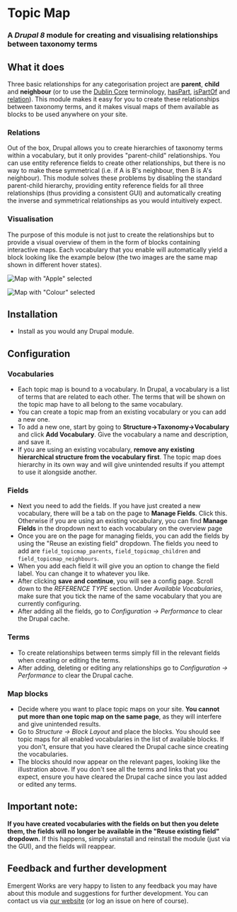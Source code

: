 # Topic Map
### A *Drupal 8* module for creating and visualising relationships between taxonomy terms
## What it does
Three basic relationships for any categorisation project are **parent**, **child** and **neighbour** (or to use the [Dublin Core](https://en.wikipedia.org/wiki/Dublin_Core) terminology, [hasPart](http://dublincore.org/documents/2008/01/14/dcmi-terms/#terms-hasPart), [isPartOf](http://dublincore.org/documents/2008/01/14/dcmi-terms/#terms-isPartOf) and [relation](http://dublincore.org/documents/2008/01/14/dcmi-terms/#terms-relation)).
This module makes it easy for you to create these relationships between taxonomy terms, and it makes visual maps of them available as blocks to be used anywhere on your site.
### Relations
Out of the box, Drupal allows you to create hierarchies of taxonomy terms within a vocabulary, but it only provides "parent-child" relationships. You can use entity reference fields to create other relationships, but there is no way to make these symmetrical (i.e. if A is B's neighbour, then B is A's neighbour). 
This module solves these problems by disabling the standard parent-child hierarchy, providing entity reference fields for all three relationships (thus providing a consistent GUI) and automatically creating the inverse and symmetrical relationships as you would intuitively expect.
### Visualisation
The purpose of this module is not just to create the relationships but to provide a visual overview of them in the form of blocks containing interactive maps. Each vocabulary that you enable will automatically yield a block looking like the example below (the two images are the same map shown in different hover states).

![Map with "Apple" selected](https://github.com/hoegrammer/topic_map/blob/master/docs/apple.png)

![Map with "Colour" selected](https://github.com/hoegrammer/topic_map/blob/master/docs/colour.png)

## Installation
* Install as you would any Drupal module.

## Configuration
### Vocabularies
* Each topic map is bound to a vocabulary. In Drupal, a vocabulary is a list of terms that are related to each other. The terms that will be shown on the topic map have to all belong to the same vocabulary.
* You can create a topic map from an existing vocabulary or you can add a new one. 
* To add a new one, start by going to **Structure->Taxonomy->Vocabulary** and click **Add Vocabulary**. Give the vocabulary a name and description, and save it.
* If you are using an existing vocabulary, **remove any existing hierarchical structure from the vocabulary first**. The topic map does hierarchy in its own way and will give unintended results if you attempt to use it alongside another.
### Fields
* Next you need to add the fields. If you have just created a new vocabulary, there will be a tab on the page to **Manage Fields**. Click this. Otherwise if you are using an existing vocabulary, you can find **Manage Fields** in the dropdown next to each vocabulary on the overview page
* Once you are on the page for managing fields, you can add the fields by using the "Reuse an existing field" dropdown. The fields you need to add are `field_topicmap_parents`, `field_topicmap_children` and `field_topicmap_neighbours`.
* When you add each field it will give you an option to change the field label. You can change it to whatever you like.
* After clicking **save and continue**, you will see a config page. Scroll down to the *REFERENCE TYPE* section. Under *Available Vocabularies*, make sure that you tick the name of the same vocabulary that you are currently configuring.
* After adding all the fields, go to _Configuration -> Performance_ to clear the Drupal cache. 

### Terms
* To create relationships between terms simply fill in the relevant fields when creating or editing the terms.
* After adding, deleting or editing any relationships go to _Configuration -> Performance_ to clear the Drupal cache. 

### Map blocks
* Decide where you want to place topic maps on your site. **You cannot put more than one topic map on the same page**, as they will interfere and give unintended results.
* Go to  _Structure -> Block Layout_ and place the blocks. You should see topic maps for all enabled vocabularies in the list of available blocks. If you don't, ensure that you have cleared the Drupal cache since creating the vocabularies.
* The blocks should now appear on the relevant pages, looking like the illustration above. If you don't see all the terms and links that you expect, ensure you have cleared the Drupal cache since you last added or edited any terms.

## Important note:
**If you have created vocabularies with the fields on but then you delete them, the fields will no longer be available in the "Reuse existing field" dropdown.** If this happens, simply uninstall and reinstall the module (just via the GUI), and the fields will reappear.

## Feedback and further development
Emergent Works are very happy to listen to any feedback you may have about this module and suggestions for further development. You can contact us via [our website](https://www.emergentworks.net/) (or log an issue on here of course).

